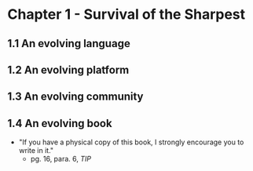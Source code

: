 # Chapter 1 - Survival of the Sharpest

## 1.1 An evolving language

## 1.2 An evolving platform

## 1.3 An evolving community

## 1.4 An evolving book

- "If you have a physical copy of this book, I strongly encourage you to write in it."
  - pg. 16, para. 6, *TIP*
